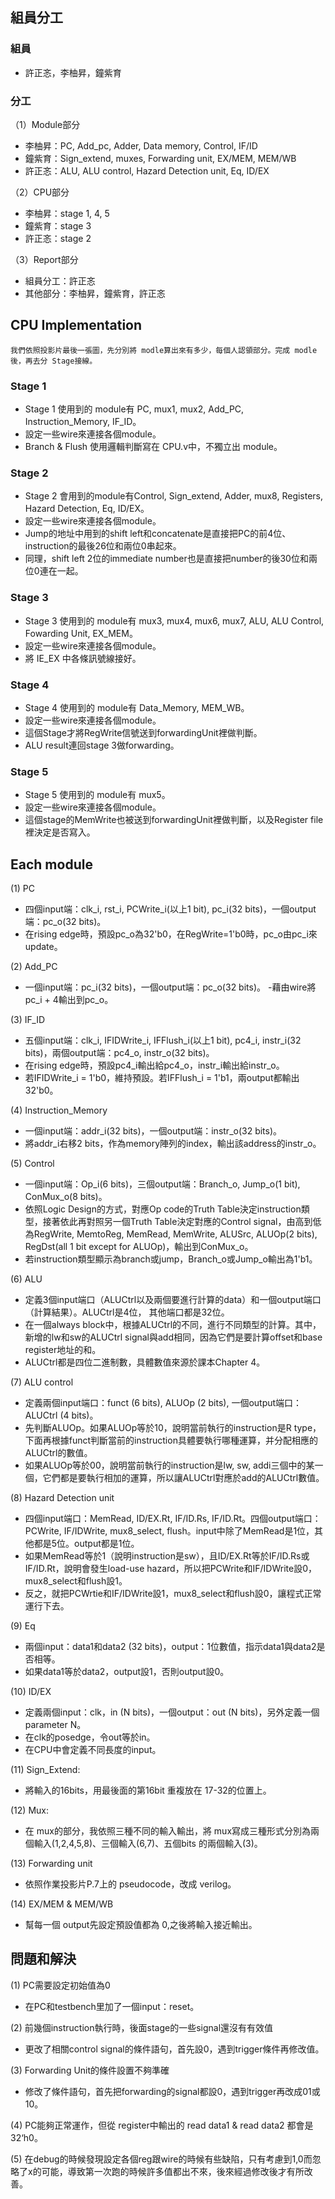 ## 組員分工
### 組員
- 許正忞，李柚昇，鐘紫育

### 分工
（1）Module部分
- 李柚昇：PC, Add_pc, Adder, Data memory, Control, IF/ID
- 鐘紫育：Sign_extend, muxes, Forwarding unit, EX/MEM, MEM/WB
- 許正忞：ALU, ALU control, Hazard Detection unit, Eq, ID/EX

（2）CPU部分
- 李柚昇：stage 1, 4, 5
- 鐘紫育：stage 3
- 許正忞：stage 2

（3）Report部分
- 組員分工：許正忞
- 其他部分：李柚昇，鐘紫育，許正忞

## CPU Implementation
	我們依照投影片最後一張圖，先分別將 modle算出來有多少，每個人認領部分。完成 modle後，再去分 Stage接線。
### Stage 1
- Stage 1 使用到的 module有 PC, mux1, mux2, Add_PC, Instruction_Memory, IF_ID。
- 設定一些wire來連接各個module。
- Branch & Flush 使用邏輯判斷寫在 CPU.v中，不獨立出 module。

### Stage 2
- Stage 2 會用到的module有Control, Sign_extend, Adder, mux8, Registers, Hazard Detection, Eq, ID/EX。
- 設定一些wire來連接各個module。
- Jump的地址中用到的shift left和concatenate是直接把PC的前4位、instruction的最後26位和兩位0串起來。
- 同理，shift left 2位的immediate number也是直接把number的後30位和兩位0連在一起。

### Stage 3
- Stage 3 使用到的 module有 mux3, mux4, mux6, mux7, ALU, ALU Control, Fowarding Unit, EX_MEM。
- 設定一些wire來連接各個module。
- 將 IE_EX 中各條訊號線接好。

### Stage 4
- Stage 4 使用到的 module有 Data_Memory, MEM_WB。
- 設定一些wire來連接各個module。
- 這個Stage才將RegWrite信號送到forwardingUnit裡做判斷。
- ALU result連回stage 3做forwarding。

### Stage 5
- Stage 5 使用到的 module有 mux5。
- 設定一些wire來連接各個module。
- 這個stage的MemWrite也被送到forwardingUnit裡做判斷，以及Register file裡決定是否寫入。

## Each module
(1) PC
- 四個input端：clk_i, rst_i, PCWrite_i(以上1 bit), pc_i(32 bits)，一個output端：pc_o(32 bits)。
- 在rising edge時，預設pc_o為32'b0，在RegWrite=1'b0時，pc_o由pc_i來update。

(2) Add_PC
- 一個input端：pc_i(32 bits)，一個output端：pc_o(32 bits)。
-藉由wire將pc_i + 4輸出到pc_o。

(3) IF_ID
- 五個input端：clk_i, IFIDWrite_i, IFFlush_i(以上1 bit), pc4_i, instr_i(32 bits)，兩個output端：pc4_o, instr_o(32 bits)。
- 在rising edge時，預設pc4_i輸出給pc4_o，instr_i輸出給instr_o。
- 若IFIDWrite_i = 1'b0，維持預設。若IFFlush_i = 1'b1，兩output都輸出32'b0。

(4) Instruction_Memory
- 一個input端：addr_i(32 bits)，一個output端：instr_o(32 bits)。
- 將addr_i右移2 bits，作為memory陣列的index，輸出該address的instr_o。

(5) Control
- 一個input端：Op_i(6 bits)，三個output端：Branch_o, Jump_o(1 bit), ConMux_o(8 bits)。
- 依照Logic Design的方式，對應Op code的Truth Table決定instruction類型，接著依此再對照另一個Truth Table決定對應的Control signal，由高到低為RegWrite, MemtoReg, MemRead, MemWrite, ALUSrc, ALUOp(2 bits), RegDst(all 1 bit except for ALUOp)，輸出到ConMux_o。
- 若instruction類型顯示為branch或jump，Branch_o或Jump_o輸出為1'b1。

(6) ALU
- 定義3個input端口（ALUCtrl以及兩個要進行計算的data）和一個output端口（計算結果）。ALUCtrl是4位， 其他端口都是32位。
- 在一個always block中，根據ALUCtrl的不同，進行不同類型的計算。其中，新增的lw和sw的ALUCtrl signal與add相同，因為它們是要計算offset和base register地址的和。
- ALUCtrl都是四位二進制數，具體數值來源於課本Chapter 4。

(7) ALU control
- 定義兩個input端口：funct (6 bits), ALUOp (2 bits), 一個output端口：ALUCtrl (4 bits)。
- 先判斷ALUOp。如果ALUOp等於10，說明當前執行的instruction是R type，下面再根據funct判斷當前的instruction具體要執行哪種運算，并分配相應的ALUCtrl的數值。
- 如果ALUOp等於00，說明當前執行的instruction是lw, sw, addi三個中的某一個，它們都是要執行相加的運算，所以讓ALUCtrl對應於add的ALUCtrl數值。

(8) Hazard Detection unit
- 四個input端口：MemRead, ID/EX.Rt, IF/ID.Rs, IF/ID.Rt。四個output端口：PCWrite, IF/IDWrite, mux8_select, flush。input中除了MemRead是1位，其他都是5位。output都是1位。
- 如果MemRead等於1（說明instruction是sw），且ID/EX.Rt等於IF/ID.Rs或IF/ID.Rt，說明會發生load-use hazard，所以把PCWrite和IF/IDWrite設0，mux8_select和flush設1。
- 反之，就把PCWrtie和IF/IDWrite設1，mux8_select和flush設0，讓程式正常運行下去。

(9) Eq
- 兩個input：data1和data2 (32 bits)，output：1位數值，指示data1與data2是否相等。
- 如果data1等於data2，output設1，否則output設0。

(10) ID/EX
- 定義兩個input：clk，in (N bits)，一個output：out (N bits)，另外定義一個parameter N。
- 在clk的posedge，令out等於in。
- 在CPU中會定義不同長度的input。

(11) Sign_Extend:
- 將輸入的16bits，用最後面的第16bit 重複放在 17-32的位置上。

(12) Mux: 
- 在 mux的部分，我依照三種不同的輸入輸出，將 mux寫成三種形式分別為兩個輸入(1,2,4,5,8)、三個輸入(6,7)、五個bits 的兩個輸入(3)。

(13) Forwarding unit
- 依照作業投影片P.7上的 pseudocode，改成 verilog。

(14) EX/MEM & MEM/WB
- 幫每一個 output先設定預設值都為 0,之後將輸入接近輸出。


## 問題和解決
(1) PC需要設定初始值為0
- 在PC和testbench里加了一個input：reset。

(2) 前幾個instruction執行時，後面stage的一些signal還沒有有效值
- 更改了相關control signal的條件語句，首先設0，遇到trigger條件再修改值。

(3) Forwarding Unit的條件設置不夠準確
- 修改了條件語句，首先把forwarding的signal都設0，遇到trigger再改成01或10。

(4) PC能夠正常運作，但從 register中輸出的 read data1 & read data2 都會是 32‘h0。

(5) 在debug的時候發現設定各個reg跟wire的時候有些缺陷，只有考慮到1,0而忽略了x的可能，導致第一次跑的時候許多值都出不來，後來經過修改後才有所改善。


